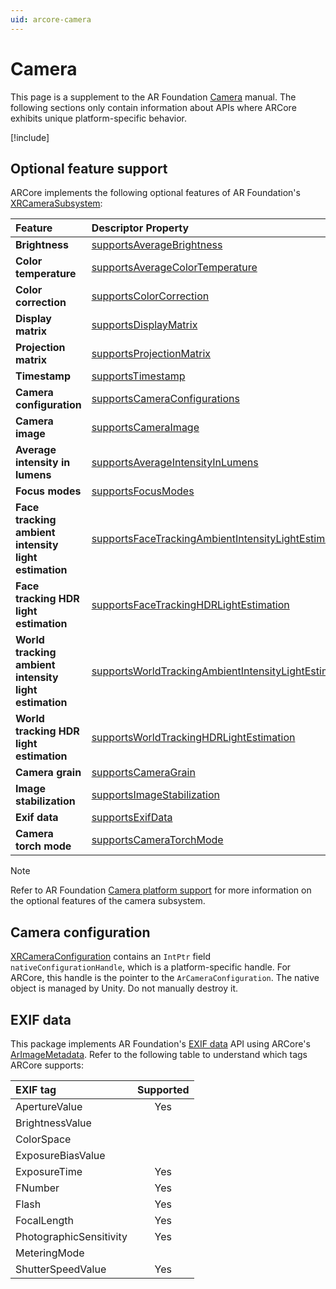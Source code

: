 ```yaml
---
uid: arcore-camera
---
```

# Camera

This page is a supplement to the AR Foundation [Camera](xref:arfoundation-camera) manual. The following sections only contain information about APIs where ARCore exhibits unique platform-specific behavior.

[!include[](../snippets/arf-docs-tip.md)]

## Optional feature support

ARCore implements the following optional features of AR Foundation's [XRCameraSubsystem](xref:UnityEngine.XR.ARSubsystems.XRCameraSubsystem):

| Feature | Descriptor Property | Supported |
| :------ | :--------------- | :--------: |
| **Brightness** | [supportsAverageBrightness](xref:UnityEngine.XR.ARSubsystems.XRCameraSubsystemDescriptor.supportsAverageBrightness) | Yes |
| **Color temperature** | [supportsAverageColorTemperature](xref:UnityEngine.XR.ARSubsystems.XRCameraSubsystemDescriptor.supportsAverageColorTemperature) | |
| **Color correction** | [supportsColorCorrection](xref:UnityEngine.XR.ARSubsystems.XRCameraSubsystemDescriptor.supportsColorCorrection) | Yes |
| **Display matrix** | [supportsDisplayMatrix](xref:UnityEngine.XR.ARSubsystems.XRCameraSubsystemDescriptor.supportsDisplayMatrix) | Yes |
| **Projection matrix** | [supportsProjectionMatrix](xref:UnityEngine.XR.ARSubsystems.XRCameraSubsystemDescriptor.supportsProjectionMatrix) | Yes |
| **Timestamp** | [supportsTimestamp](xref:UnityEngine.XR.ARSubsystems.XRCameraSubsystemDescriptor.supportsTimestamp) | Yes |
| **Camera configuration** | [supportsCameraConfigurations](xref:UnityEngine.XR.ARSubsystems.XRCameraSubsystemDescriptor.supportsCameraConfigurations) | Yes |
| **Camera image** | [supportsCameraImage](xref:UnityEngine.XR.ARSubsystems.XRCameraSubsystemDescriptor.supportsCameraImage) | Yes |
| **Average intensity in lumens** | [supportsAverageIntensityInLumens](xref:UnityEngine.XR.ARSubsystems.XRCameraSubsystemDescriptor.supportsAverageIntensityInLumens) | |
| **Focus modes** | [supportsFocusModes](xref:UnityEngine.XR.ARSubsystems.XRCameraSubsystemDescriptor.supportsFocusModes) | Yes |
| **Face tracking ambient intensity light estimation** | [supportsFaceTrackingAmbientIntensityLightEstimation](xref:UnityEngine.XR.ARSubsystems.XRCameraSubsystemDescriptor.supportsFaceTrackingAmbientIntensityLightEstimation) | Yes |
| **Face tracking HDR light estimation** | [supportsFaceTrackingHDRLightEstimation](xref:UnityEngine.XR.ARSubsystems.XRCameraSubsystemDescriptor.supportsFaceTrackingHDRLightEstimation) | |
| **World tracking ambient intensity light estimation** | [supportsWorldTrackingAmbientIntensityLightEstimation](xref:UnityEngine.XR.ARSubsystems.XRCameraSubsystemDescriptor.supportsWorldTrackingAmbientIntensityLightEstimation) | Yes |
| **World tracking HDR light estimation** | [supportsWorldTrackingHDRLightEstimation](xref:UnityEngine.XR.ARSubsystems.XRCameraSubsystemDescriptor.supportsWorldTrackingHDRLightEstimation) | Yes |
| **Camera grain** | [supportsCameraGrain](xref:UnityEngine.XR.ARSubsystems.XRCameraSubsystemDescriptor.supportsCameraGrain) | |
| **Image stabilization** | [supportsImageStabilization](xref:UnityEngine.XR.ARSubsystems.XRCameraSubsystemDescriptor.supportsImageStabilization) | |
| **Exif data** | [supportsExifData](xref:UnityEngine.XR.ARSubsystems.XRCameraSubsystemDescriptor.supportsExifData) | Yes |
| **Camera torch mode** | [supportsCameraTorchMode](xref:UnityEngine.XR.ARSubsystems.XRCameraSubsystemDescriptor.supportsCameraTorchMode) | Yes |

> [!NOTE]
> Refer to AR Foundation [Camera platform support](xref:arfoundation-camera-platform-support) for more information
> on the optional features of the camera subsystem.

## Camera configuration

[XRCameraConfiguration](xref:UnityEngine.XR.ARSubsystems.XRCameraConfiguration) contains an `IntPtr` field `nativeConfigurationHandle`, which is a platform-specific handle. For ARCore, this handle is the pointer to the `ArCameraConfiguration`. The native object is managed by Unity. Do not manually destroy it.

## EXIF data

This package implements AR Foundation's [EXIF data](xref:arfoundation-exif-data) API using ARCore's [ArImageMetadata](https://developers.google.com/ar/reference/c/group/ar-image-metadata#arimagemetadata). Refer to the following table to understand which tags ARCore supports:

| EXIF tag                | Supported |
| :---------------------- | :-------: |
| ApertureValue           | Yes |
| BrightnessValue         |     |
| ColorSpace              |     |
| ExposureBiasValue       |     |
| ExposureTime            | Yes |
| FNumber                 | Yes |
| Flash                   | Yes |
| FocalLength             | Yes |
| PhotographicSensitivity | Yes |
| MeteringMode            |     |
| ShutterSpeedValue       | Yes |
